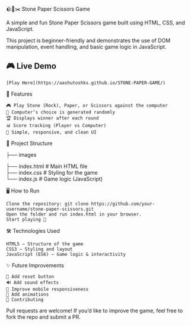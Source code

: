 🪨📄✂️ Stone Paper Scissors Game

A simple and fun Stone Paper Scissors game built using HTML, CSS, and JavaScript.

This project is beginner-friendly and demonstrates the use of DOM manipulation, event handling, and basic game logic in JavaScript.

## 🎮 Live Demo
    [Play Here](https://aashutoshks.github.io/STONE-PAPER-GAME/)


🚀 Features

    🎮 Play Stone (Rock), Paper, or Scissors against the computer
    🤖 Computer’s choice is generated randomly
    🏆 Displays winner after each round
    📊 Score tracking (Player vs Computer)
    🎨 Simple, responsive, and clean UI

📂 Project Structure

├── images

├── index.html   # Main HTML file  
├── index.css    # Styling for the game  
└── index.js    # Game logic (JavaScript)  

🖥️ How to Run

    Clone the repository: git clone https://github.com/your-username/stone-paper-scissors.git
    Open the folder and run index.html in your browser.
    Start playing 🎉


🛠️ Technologies Used

    HTML5 – Structure of the game
    CSS3 – Styling and layout
    JavaScript (ES6) – Game logic & interactivity

    
✨ Future Improvements

    🔄 Add reset button
    🔊 Add sound effects
    📱 Improve mobile responsiveness
    🎨 Add animations
    🤝 Contributing

Pull requests are welcome! If you’d like to improve the game, feel free to fork the repo and submit a PR.
